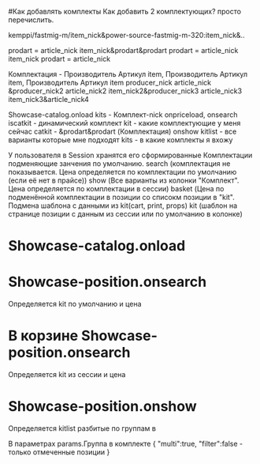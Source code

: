 #Как добавлять комплекты
Как добавить 2 комплектующих? просто перечислить.


kemppi/fastmig-m/item_nick&power-source-fastmig-m-320:item_nick&..

prodart = article_nick item_nick&prodart&prodart
prodart = article_nick item_nick
prodart = article_nick


Комплектация - Производитель Артикул item, Производитель Артикул item, Производитель Артикул item
producer_nick article_nick &producer_nick2 article_nick2 item_nick2&producer_nick3 article_nick3 item_nick3&article_nick4

Showcase-catalog.onload
	kits - Комплект-nick
onpriceload, onsearch
	iscatkit - динамический комплект
	kit - какие комплектующие у меня сейчас
	catkit - &prodart&prodart (Комплектация)
onshow
	kitlist - все варианты которые мне подходят
	kits - в какие комплекты я вхожу


У пользователя в Session хранятся его сформированные Комплектации подменяющие занчения по умолчанию.
search (комплектация не показывается. Цена определяется по комплектации по умолчанию (если её нет в прайсе))
show (Все варианты из колонки "Комплект". Цена определяется по комплектации в сессии)
basket (Цена по подменённой комплектации в позиции со списокм позиции в "kit". Подмена шаблона с данными из kit(cart, print, props)
kit (шаблон на странице позиции с данным из сессии или по умолчанию в колонке)

# Showcase-catalog.onload
# Showcase-position.onsearch
Определяется kit по умолчанию и цена
# В корзине Showcase-position.onsearch
Определяется kit из сессии и цена
# Showcase-position.onshow
Определяется kitlist разбитые по группам в

В параметрах
params.Группа в комплекте {
	"multi":true,
	"filter":false - только отмеченные позиции
}